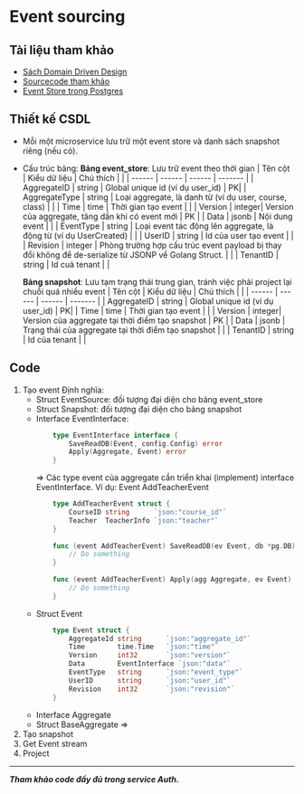 # Event sourcing

## Tài liệu tham khảo
* [Sách Domain Driven Design](https://www.amazon.com/Patterns-Principles-Practices-Domain-Driven-Design/dp/1118714709)
* [Sourcecode tham khảo](https://github.com/z0mbie42/goes)
* [Event Store trong Postgres](https://dev.to/kspeakman/event-storage-in-postgres-4dk2)
## Thiết kế CSDL
* Mỗi một microservice lưu trữ một event store và danh sách snapshot riêng (nếu có).
* Cấu trúc bảng:
    **Bảng event_store**: Lưu trữ event theo thời gian 
    | Tên cột | Kiểu dữ liệu | Chú thích | |
    | ------ | ------ | ------ | ------- |
    | AggregateID | string | Global unique id (ví dụ user_id) | PK|
    | AggregateType | string | Loại aggregate, là danh từ (ví dụ user, course, class) | |
    | Time | time | Thời gian tạo event | |
    | Version | integer| Version của aggregate, tăng dần khi có event mới | PK |
    | Data | jsonb | Nội dung event | |
    | EventType | string | Loại event tác động lên aggregate, là động từ (ví dụ UserCreated) | |
    | UserID | string | Id của user tạo event | |
    | Revision | integer |  Phòng trường hợp cấu trúc event payload bị thay đổi không để de-serialize từ JSONP về Golang Struct. | |
    | TenantID | string | Id cuả tenant | |
    
    **Bảng snapshot**: Lưu tạm trạng thái trung gian, tránh việc phải project lại chuỗi quá nhiều event
    | Tên cột | Kiểu dữ liệu | Chú thích | |
    | ------ | ------ | ------ | ------- |
    | AggregateID | string | Global unique id (ví dụ user_id) | PK|
    | Time | time | Thời gian tạo event | |
    | Version | integer| Version của aggregate tại thời điểm tạo snapshot | PK |
    | Data | jsonb | Trạng thái của aggregate tại thời điểm tạo snapshot | |
    | TenantID | string | Id của tenant | |
    

## Code

1. Tạo event 
    Định nghĩa:
    * Struct EventSource: đối tượng đại diện cho bảng event_store
    * Struct Snapshot: đối tượng đại diện cho bảng snapshot
    * Interface EventInterface: 
        ```go
            type EventInterface interface {
            	SaveReadDB(Event, config.Config) error
            	Apply(Aggregate, Event) error
            }
        ```
        =>  Các type event của aggregate cần triển khai (implement) interface EventInterface.
        Ví dụ: Event AddTeacherEvent 
        ```go
            type AddTeacherEvent struct {
            	CourseID string      `json:"course_id"`
            	Teacher  TeacherInfo `json:"teacher"`
            }
            
            func (event AddTeacherEvent) SaveReadDB(ev Event, db *pg.DB) error {
                // Do something
            }
            
            func (event AddTeacherEvent) Apply(agg Aggregate, ev Event) error {
                // Do something
            }
        ```
    * Struct Event
        ```go
            type Event struct {
            	AggregateId string      `json:"aggregate_id"`
            	Time        time.Time   `json:"time"`
            	Version     int32       `json:"version"`
            	Data        EventInterface `json:"data"`
            	EventType   string      `json:"event_type"`
            	UserID      string      `json:"user_id"`
            	Revision    int32       `json:"revision"`
            }
        ```
    * Interface Aggregate
    * Struct BaseAggregate
    => 
2. Tạo snapshot
3. Get Event stream 
4. Project

***
***Tham khảo code đầy đủ trong service Auth.***
